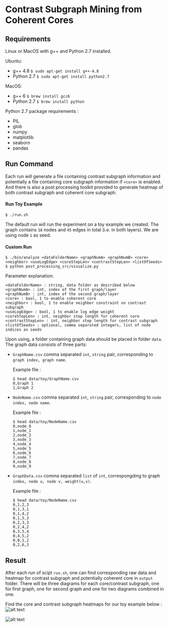 # Contrast Subgraph Mining from Coherent Cores


## Requirements

Linux or MacOS with g++ and Python 2.7 installed.

Ubuntu:

* g++ 4.8 `$ sudo apt-get install g++-4.8`
* Python 2.7 `$ sudo apt-get install python2.7`

MacOS:

* g++ 6 `$ brew install gcc6`
* Python 2.7 `$ brew install python`

Python 2.7 package requirements :
 
* PIL
* glob
* numpy
* matplotlib
* seaborn
* pandas

## Run Command

Each run will generate a file containing contrast subgraph information and potentially a file containing core subgraph information if `<core>` is enabled. And there is also a post processing toolkit provided to generate heatmap of both contrast subgraph and coherent core subgraph.

#### Run Toy Example
`$ ./run.sh`

The default run will run the experiment on a toy example we created. The graph contains `18` nodes and `45` edges in total (i.e. in both layers). We are using node `1` as seed.

#### Custom Run
```
$ ./bin/analyze <dataFolderName> <graphNumA> <graphNumB> <core> <neighbor> <useLogEdge> <coreStepLen> <contrastStepLen> <listOfSeeds>
$ python post_processing_src/visualize.py
```

Parameter explanation:

```
<dataFolderName> : string, data folder as described below
<graphNumA> : int, index of the first graph/layer
<graphNumB> : int, index of the second graph/layer
<core> : bool, 1 to enable coherent core
<neighbor> : bool, 1 to enable neighbor constraint on contrast subgraph
<useLogEdge> : bool, 1 to enable log edge weight
<coreStepLen> : int, neighbor step length for coherent core
<contrastStepLen> : int, neighbor step length for contrast subgraph
<listOfSeeds> : optional, comma separated integers, list of node indices as seeds
```

Upon using, a folder containing graph data should be placed in folder `data`. The graph data consists of three parts:

* `GraphName.csv` comma separated `int`, `string` pair, corresponding to `graph index, graph name`.

  Example file :
  ```
  $ head data/toy/GraphName.csv
  0,Graph 1
  1,Graph 2
  ```

* `NodeName.csv` comma separated `int`, `string` pair, corresponding to `node index, node name`.

  Example file :
  ```
  $ head data/toy/NodeName.csv
  0,node_0
  1,node_1
  2,node_2
  3,node_3
  4,node_4
  5,node_5
  6,node_6
  7,node_7
  8,node_8
  9,node_9
  ```

* `GraphData.csv` comma separated `list` of `int`, correspongding to graph `index, node u, node v, weight(u,v)`.

  Example file :
  ```
  $ head data/toy/NodeName.csv
  0,1,2,3
  0,1,3,1
  0,1,4,2
  0,1,5,3
  0,2,3,3
  0,2,4,2
  0,3,5,4
  0,4,5,2
  0,0,1,2
  0,2,6,3
  ```

## Result

After each run of scipt `run.sh`, one can find corresponding raw data and heatmap for contrast subgraph and potentially coherent core in `output` folder. There will be three diagrams for each core/contrast subgraph, one for first graph, one for second graph and one for two diagrams combined in one. 

Find the core and contrast subgraph heatmaps for our toy example below :
 ![alt text][toy_core]

 ![alt text][toy_contrast]
 
[toy_core]: https://github.com/shangjingbo1226/ContrastSubgraphMining/blob/master/output/coherent.out_bi.png "Heatmap for coherent core in toy data"

[toy_contrast]: https://github.com/shangjingbo1226/ContrastSubgraphMining/blob/master/output/contrast.out_bi.png "Heatmap for contrast subgraph in toy data"
